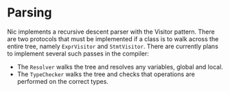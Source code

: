 #  Parsing

Nic implements a recursive descent parser with the Visitor pattern.
There are two protocols that must be implemented if a class is to walk across the entire tree,
namely `ExprVisitor` and `StmtVisitor`. There are currently plans to implement several
such passes in the compiler:

- The `Resolver` walks the tree and resolves any variables, global and local.
- The `TypeChecker` walks the tree and checks that operations are performed on the correct types.
